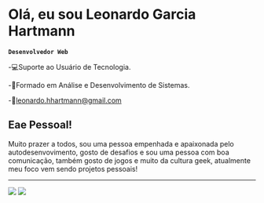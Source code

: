<h1>Olá, eu sou Leonardo Garcia Hartmann</h1>

**`Desenvolvedor Web`**

<p>-💻Suporte ao Usuário de Tecnologia.</p>
<p>-📖Formado em Análise e Desenvolvimento de Sistemas.</p>
-📨<a href="mailto:leonardo.hhartmann@gmail.com">leonardo.hhartmann@gmail.com</a>

<h2>Eae Pessoal!</h2>
<p>Muito prazer a todos, sou uma pessoa empenhada e apaixonada pelo autodesenvovimento, gosto de desafios e sou uma pessoa com boa comunicação, também gosto de jogos e muito da cultura geek, atualmente meu foco vem sendo projetos pessoais!</p>
<hr/>
<div>
  <img heigth="180em" src="https://github-readme-stats.vercel.app/api?username=LeonardoGarciaHartmann&show_icons=true&theme=radical"/>
  <img heigth="260em" src="https://github-readme-stats.vercel.app/api/top-langs/?username=LeonardoGarciaHartmann&layout=compact&show_icons=true&theme=radical"/> 
</div>
